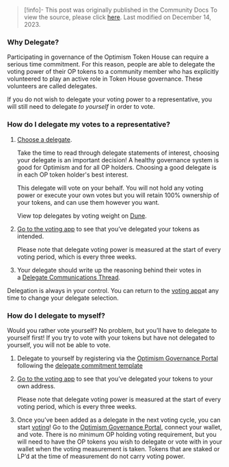 > [!info]- This post was originally published in the Community Docs
> To view the source, please click [here](https://community.optimism.io/docs/governance/howto-delegate/). Last modified on December 14, 2023.
<span class="notvisible"></span>
### Why Delegate?

Participating in governance of the Optimism Token House can require a serious time commitment. For this reason, people are able to delegate the voting power of their OP tokens to a community member who has explicitly volunteered to play an active role in Token House governance. These volunteers are called delegates.

If you do not wish to delegate your voting power to a representative, you will still need to delegate _to yourself_ in order to vote.

### How do I delegate my votes to a representative?

1. [Choose a delegate](https://vote.optimism.io/).
    
    Take the time to read through delegate statements of interest, choosing your delegate is an important decision! A healthy governance system is good for Optimism and for all OP holders. Choosing a good delegate is in each OP token holder's best interest.
    
    This delegate will vote on your behalf. You will not hold any voting power or execute your own votes but you will retain 100% ownership of your tokens, and can use them however you want.
    
    View top delegates by voting weight on [Dune](https://dune.com/optimismfnd/optimism-op-token-house).
    
2. [Go to the voting app](https://vote.optimism.io/) to see that you’ve delegated your tokens as intended.
    
    Please note that delegate voting power is measured at the start of every voting period, which is every three weeks.
    
3. Your delegate should write up the reasoning behind their votes in a [Delegate Communications Thread](https://gov.optimism.io/c/governance/41).
    

Delegation is always in your control. You can return to the [voting app](https://vote.optimism.io/)at any time to change your delegate selection.

### How do I delegate to myself?

Would you rather vote yourself? No problem, but you’ll have to delegate to yourself first! If you try to vote with your tokens but have not delegated to yourself, you will not be able to vote.

1. Delegate to yourself by registering via the [Optimism Governance Portal](https://vote.optimism.io/) following the [delegate commitment template](https://gov.optimism.io/t/delegate-commitments/235)
    
2. [Go to the voting app](https://vote.optimism.io/) to see that you’ve delegated your tokens to your own address.
    
    Please note that delegate voting power is measured at the start of every voting period, which is every three weeks.
    
3. Once you’ve been added as a delegate in the next voting cycle, you can start [voting](https://vote.optimism.io/)! Go to the [Optimism Governance Portal](https://vote.optimism.io/), connect your wallet, and vote. There is no minimum OP holding voting requirement, but you will need to have the OP tokens you wish to delegate or vote with in your wallet when the voting measurement is taken. Tokens that are staked or LP’d at the time of measurement do not carry voting power.